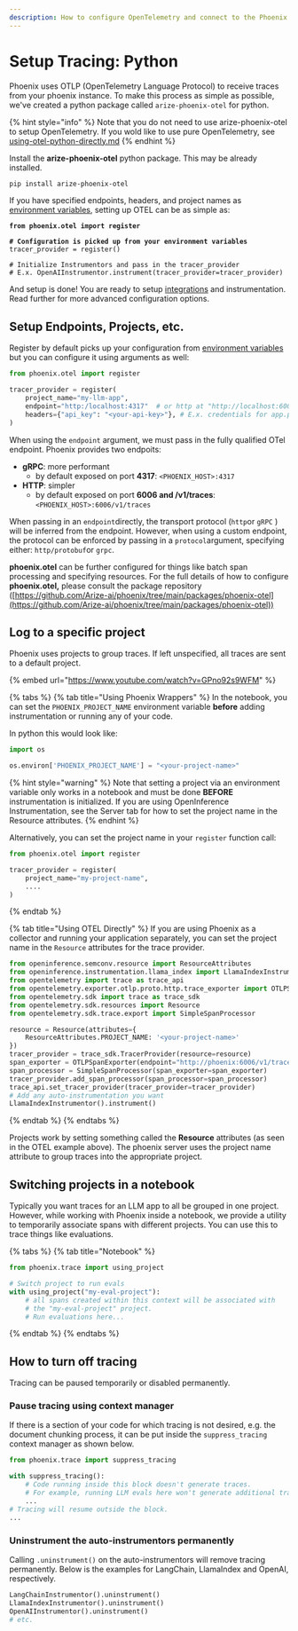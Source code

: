 ```yaml
---
description: How to configure OpenTelemetry and connect to the Phoenix server
---
```


# Setup Tracing: Python

Phoenix uses OTLP (OpenTelemetry Language Protocol) to receive traces from your phoenix instance. To make this process as simple as possible, we've created a python package called `arize-phoenix-otel` for python.

{% hint style="info" %}
Note that you do not need to use arize-phoenix-otel to setup OpenTelemetry. If you wold like to use pure OpenTelemetry, see [using-otel-python-directly.md](using-otel-python-directly.md "mention")
{% endhint %}

Install the **arize-phoenix-otel** python package. This may be already installed.

```bash
pip install arize-phoenix-otel
```

If you have specified endpoints, headers, and project names as [environment variables](../../../../deployment/configuration.md#environment-variables), setting up OTEL can be as simple as:

<pre class="language-python"><code class="lang-python"><strong>from phoenix.otel import register
</strong>
<strong># Configuration is picked up from your environment variables
</strong>tracer_provider = register()

# Initialize Instrumentors and pass in the tracer_provider
# E.x. OpenAIInstrumentor.instrument(tracer_provider=tracer_provider)
</code></pre>

And setup is done! You are ready to setup [integrations](../../../integrations-tracing/) and instrumentation. Read further for more advanced configuration options.

## Setup Endpoints, Projects, etc.

Register by default picks up your configuration from [environment variables](../../../../deployment/configuration.md#environment-variables) but you can configure it using arguments as well:

```python
from phoenix.otel import register

tracer_provider = register(
    project_name="my-llm-app",
    endpoint="http:/localhost:4317"  # or http at "http://localhost:6006/v1/traces"
    headers={"api_key": "<your-api-key>"}, # E.x. credentials for app.phoenix.arize.com
)
```

When using the `endpoint` argument, we must pass in the fully qualified OTel endpoint. Phoenix provides two endpoits:

* **gRPC**: more performant
  * by default exposed on port **4317**: `<PHOENIX_HOST>:4317`
* **HTTP**: simpler
  * by default exposed on port **6006 and /v1/traces**: `<PHOENIX_HOST>:6006/v1/traces`

When passing in an `endpoint`directly, the transport protocol (`http`or `gRPC` ) will be inferred from the endpoint. However, when using a custom endpoint, the protocol can be enforced by passing in a `protocol`argument, specifying either: `http/protobuf`or `grpc`.

**phoenix.otel** can be further configured for things like batch span processing and specifying resources. For the full details of how to configure **phoenix.otel,** please consult the package repository ([https://github.com/Arize-ai/phoenix/tree/main/packages/phoenix-otel](https://github.com/Arize-ai/phoenix/tree/main/packages/phoenix-otel))

## Log to a specific project

Phoenix uses projects to group traces. If left unspecified, all traces are sent to a default project.

{% embed url="https://www.youtube.com/watch?v=GPno92s9WFM" %}

{% tabs %}
{% tab title="Using Phoenix Wrappers" %}
In the notebook, you can set the `PHOENIX_PROJECT_NAME` environment variable **before** adding instrumentation or running any of your code.

In python this would look like:

```python
import os

os.environ['PHOENIX_PROJECT_NAME'] = "<your-project-name>"
```

{% hint style="warning" %}
Note that setting a project via an environment variable only works in a notebook and must be done **BEFORE** instrumentation is initialized. If you are using OpenInference Instrumentation, see the Server tab for how to set the project name in the Resource attributes.
{% endhint %}

Alternatively, you can set the project name in your `register` function call:

```python
from phoenix.otel import register

tracer_provider = register(
    project_name="my-project-name",
    ....
)
```
{% endtab %}

{% tab title="Using OTEL Directly" %}
If you are using Phoenix as a collector and running your application separately, you can set the project name in the `Resource` attributes for the trace provider.

```python
from openinference.semconv.resource import ResourceAttributes
from openinference.instrumentation.llama_index import LlamaIndexInstrumentor
from opentelemetry import trace as trace_api
from opentelemetry.exporter.otlp.proto.http.trace_exporter import OTLPSpanExporter
from opentelemetry.sdk import trace as trace_sdk
from opentelemetry.sdk.resources import Resource
from opentelemetry.sdk.trace.export import SimpleSpanProcessor

resource = Resource(attributes={
    ResourceAttributes.PROJECT_NAME: '<your-project-name>'
})
tracer_provider = trace_sdk.TracerProvider(resource=resource)
span_exporter = OTLPSpanExporter(endpoint="http://phoenix:6006/v1/traces")
span_processor = SimpleSpanProcessor(span_exporter=span_exporter)
tracer_provider.add_span_processor(span_processor=span_processor)
trace_api.set_tracer_provider(tracer_provider=tracer_provider)
# Add any auto-instrumentation you want 
LlamaIndexInstrumentor().instrument()
```
{% endtab %}
{% endtabs %}

Projects work by setting something called the **Resource** attributes (as seen in the OTEL example above). The phoenix server uses the project name attribute to group traces into the appropriate project.

## Switching projects in a notebook

Typically you want traces for an LLM app to all be grouped in one project. However, while working with Phoenix inside a notebook, we provide a utility to temporarily associate spans with different projects. You can use this to trace things like evaluations.

{% tabs %}
{% tab title="Notebook" %}
```python
from phoenix.trace import using_project

# Switch project to run evals
with using_project("my-eval-project"):
    # all spans created within this context will be associated with
    # the "my-eval-project" project.
    # Run evaluations here...
```
{% endtab %}
{% endtabs %}

## How to turn off tracing

Tracing can be paused temporarily or disabled permanently.

### Pause tracing using context manager

If there is a section of your code for which tracing is not desired, e.g. the document chunking process, it can be put inside the `suppress_tracing` context manager as shown below.

```python
from phoenix.trace import suppress_tracing

with suppress_tracing():
    # Code running inside this block doesn't generate traces.
    # For example, running LLM evals here won't generate additional traces.
    ...
# Tracing will resume outside the block.
...
```

### Uninstrument the auto-instrumentors permanently

Calling `.uninstrument()` on the auto-instrumentors will remove tracing permanently. Below is the examples for LangChain, LlamaIndex and OpenAI, respectively.

```python
LangChainInstrumentor().uninstrument()
LlamaIndexInstrumentor().uninstrument()
OpenAIInstrumentor().uninstrument()
# etc.
```
